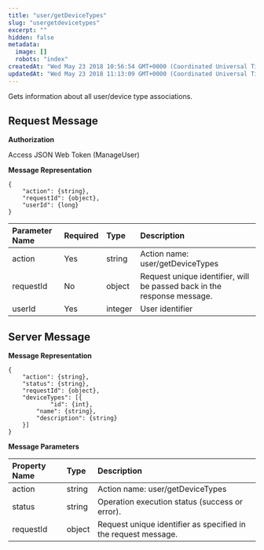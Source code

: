 ```yaml
---
title: "user/getDeviceTypes"
slug: "usergetdevicetypes"
excerpt: ""
hidden: false
metadata: 
  image: []
  robots: "index"
createdAt: "Wed May 23 2018 10:56:54 GMT+0000 (Coordinated Universal Time)"
updatedAt: "Wed May 23 2018 11:13:09 GMT+0000 (Coordinated Universal Time)"
---
```

Gets information about all user/device type associations.

## Request Message

**Authorization**

Access JSON Web Token (ManageUser)

**Message Representation**

```text
{
    "action": {string},
    "requestId": {object},
    "userId": {long}
}
```

| Parameter Name | Required | Type    | Description                                                             |
| :------------- | :------- | :------ | :---------------------------------------------------------------------- |
| action         | Yes      | string  | Action name: user/getDeviceTypes                                        |
| requestId      | No       | object  | Request unique identifier, will be passed back in the response message. |
| userId         | Yes      | integer | User identifier                                                         |

## Server Message

**Message Representation**

```text
{
    "action": {string},
    "status": {string},
    "requestId": {object},
    "deviceTypes": [{
    		"id": {int},
        "name": {string},
        "description": {string}
    }]
}
```

**Message Parameters**

| Property Name | Type   | Description                                                    |
| :------------ | :----- | :------------------------------------------------------------- |
| action        | string | Action name: user/getDeviceTypes                               |
| status        | string | Operation execution status (success or error).                 |
| requestId     | object | Request unique identifier as specified in the request message. |

